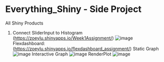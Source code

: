 # Everything_Shiny - Side Project
All Shiny Products
1. Connect SliderInput to Histogram  (https://zoeylu.shinyapps.io/Week1Assignment/)
![image](https://user-images.githubusercontent.com/71402093/152579270-d9c9cc40-671e-495a-b939-229d90f55977.png)
Flexdashboard: (https://zoeylu.shinyapps.io/flexdashboard_assignment/)
Static Graph
![image](https://user-images.githubusercontent.com/71402093/152670271-6cc98b1f-bade-4cc3-a88d-161f55e8bb34.png)
Interactive Graph 
![image](https://user-images.githubusercontent.com/71402093/152670288-7172cd6c-6a17-4b8a-aa0f-7962ce5ced56.png)
RenderPlot
![image](https://user-images.githubusercontent.com/71402093/152670300-998766a5-4c52-4bf9-9f7f-b5063ccdb338.png)
